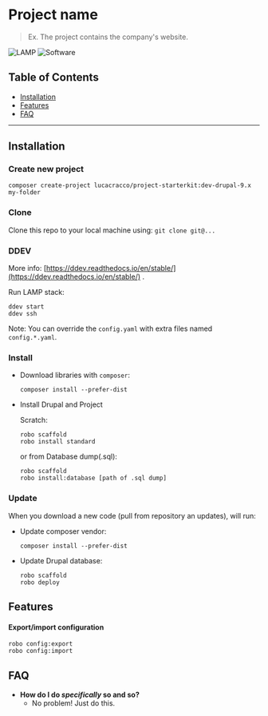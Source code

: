 # Project name

> Ex. The project contains the company's website.

![LAMP](https://img.shields.io/badge/LAMP-Docker-blue)
![Software](https://img.shields.io/badge/Software-Drupal8-blue)

## Table of Contents

- [Installation](#installation)
- [Features](#features)
- [FAQ](#faq)

---

## Installation

### Create new project

```shell
composer create-project lucacracco/project-starterkit:dev-drupal-9.x my-folder
```

### Clone

Clone this repo to your local machine using: `git clone git@...`

### DDEV

More
info: [https://ddev.readthedocs.io/en/stable/](https://ddev.readthedocs.io/en/stable/)
.

Run LAMP stack:

```shell
ddev start
ddev ssh
```

Note: You can override the `config.yaml` with extra files named `config.*.yaml`.

### Install

- Download libraries with `composer`:

  ```shell
  composer install --prefer-dist
  ```

- Install Drupal and Project

  Scratch:

  ```shell
  robo scaffold
  robo install standard
  ```

  or from Database dump(.sql):

  ```shell
  robo scaffold
  robo install:database [path of .sql dump]
  ```

### Update

When you download a new code (pull from repository an updates), will run:

* Update composer vendor:

  ```shell
  composer install --prefer-dist
  ```

* Update Drupal database:

  ```shell
  robo scaffold
  robo deploy
  ```

## Features

#### Export/import configuration

```shell
robo config:export
robo config:import
```

## FAQ

- **How do I do *specifically* so and so?**
    - No problem! Just do this.
